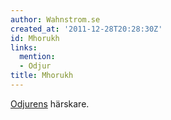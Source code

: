 ```yaml
---
author: Wahnstrom.se
created_at: '2011-12-28T20:28:30Z'
id: Mhorukh
links:
  mention:
  - Odjur
title: Mhorukh
---
```


[Odjurens] härskare.

  [Odjurens]: Odjur